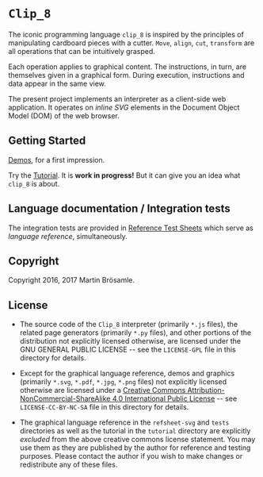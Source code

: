 
`Clip_8`
========

The iconic programming language `clip_8` is inspired by the principles of manipulating cardboard pieces with a cutter. `Move`, `align`, `cut`, `transform` are all operations that can be intuitively grasped. 

Each operation applies to graphical content. The instructions, in turn, are themselves given in a graphical form. During execution, instructions and data appear in the same view. 

The present project implements an interpreter as a client-side web application. It operates on _inline SVG_ elements in the Document Object Model (DOM) of the web browser.


Getting Started
---------------

[Demos](https://broesamle.github.io/clip_8/demos/), for a first impression.

Try the [Tutorial](https://broesamle.github.io/clip_8/tutorial/). It is **work in progress!** But it can give you an idea what `clip_8` is about.


Language documentation / Integration tests
------------------------------------------

The integration tests are provided in [Reference Test Sheets](https://broesamle.github.io/clip_8/tests/) which serve as _language reference_, simultaneously.


Copyright
---------

Copyright 2016, 2017 Martin Brösamle.


License
-------

+ The source code of the `Clip_8` interpreter (primarily `*.js` files), the related page generators (primarily `*.py` files), and other portions of the distribution not explicitly licensed otherwise, are licensed under the GNU GENERAL PUBLIC LICENSE -- see the `LICENSE-GPL` file in this directory for details.

+ Except for the graphical language reference, demos and graphics (primarily `*.svg`, `*.pdf`, `*.jpg`, `*.png` files) not explicitly licensed otherwise are licensed under a [Creative Commons Attribution-NonCommercial-ShareAlike 4.0 International Public License](https://creativecommons.org/licenses/by-nc-sa/4.0/legalcode) -- see `LICENSE-CC-BY-NC-SA` file in this directory for details.

+ The graphical language reference in the `refsheet-svg` and `tests` directories as well as the tutorial in the `tutorial` directory are explicitly *excluded* from the above creative commons license statement. You may use them as they are published by the author for
reference and testing purposes. Please contact the author if you wish to make changes or redistribute any of these files.

